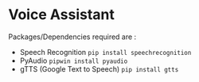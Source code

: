 # Voice Assistant

Packages/Dependencies required are :
<br />
- Speech Recognition `pip install speechrecognition`
- PyAudio `pipwin install pyaudio`
- gTTS (Google Text to Speech) `pip install gtts`
